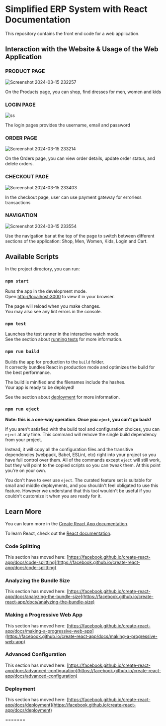 # Simplified ERP System with React Documentation

This repository contains the front end code for a web application.

## Interaction with the Website & Usage of the Web Application

### PRODUCT PAGE

![Screenshot 2024-03-15 232257](https://github.com/SwarupKMondal/ERP-System/assets/96918030/0f94bef9-ecbd-42bf-bcd3-a4d254d7bcbb)

On the Products page, you can shop, find dresses for men, women and kids

### LOGIN PAGE

![ss](https://github.com/SwarupKMondal/ERP-System/assets/96918030/0cef4620-465c-4f56-8ba5-9a49e5c264a1)

The login pages provides the username, email and password

### ORDER PAGE

![Screenshot 2024-03-15 233214](https://github.com/SwarupKMondal/ERP-System/assets/96918030/5eb12e41-7916-40dd-a5b9-faf13cdf9f9a)

On the Orders page, you can view order details, update order status, and delete orders.

### CHECKOUT PAGE

![Screenshot 2024-03-15 233403](https://github.com/SwarupKMondal/ERP-System/assets/96918030/ec946972-48b6-4b41-940a-1d97ec0b09fa)

In the checkout page, user can use payment gateway for errorless transactions

### NAVIGATION

![Screenshot 2024-03-15 233554](https://github.com/SwarupKMondal/ERP-System/assets/96918030/0aad732e-eb09-4c98-8f22-eddbece70500)

Use the navigation bar at the top of the page to switch between different sections of the application: Shop, Men, Women, Kids, Login and Cart.

## Available Scripts

In the project directory, you can run:

### `npm start`

Runs the app in the development mode.\
Open [http://localhost:3000](http://localhost:3000) to view it in your browser.

The page will reload when you make changes.\
You may also see any lint errors in the console.

### `npm test`

Launches the test runner in the interactive watch mode.\
See the section about [running tests](https://facebook.github.io/create-react-app/docs/running-tests) for more information.

### `npm run build`

Builds the app for production to the `build` folder.\
It correctly bundles React in production mode and optimizes the build for the best performance.

The build is minified and the filenames include the hashes.\
Your app is ready to be deployed!

See the section about [deployment](https://facebook.github.io/create-react-app/docs/deployment) for more information.

### `npm run eject`

**Note: this is a one-way operation. Once you `eject`, you can't go back!**

If you aren't satisfied with the build tool and configuration choices, you can `eject` at any time. This command will remove the single build dependency from your project.

Instead, it will copy all the configuration files and the transitive dependencies (webpack, Babel, ESLint, etc) right into your project so you have full control over them. All of the commands except `eject` will still work, but they will point to the copied scripts so you can tweak them. At this point you're on your own.

You don't have to ever use `eject`. The curated feature set is suitable for small and middle deployments, and you shouldn't feel obligated to use this feature. However we understand that this tool wouldn't be useful if you couldn't customize it when you are ready for it.

## Learn More

You can learn more in the [Create React App documentation](https://facebook.github.io/create-react-app/docs/getting-started).

To learn React, check out the [React documentation](https://reactjs.org/).

### Code Splitting

This section has moved here: [https://facebook.github.io/create-react-app/docs/code-splitting](https://facebook.github.io/create-react-app/docs/code-splitting)

### Analyzing the Bundle Size

This section has moved here: [https://facebook.github.io/create-react-app/docs/analyzing-the-bundle-size](https://facebook.github.io/create-react-app/docs/analyzing-the-bundle-size)

### Making a Progressive Web App

This section has moved here: [https://facebook.github.io/create-react-app/docs/making-a-progressive-web-app](https://facebook.github.io/create-react-app/docs/making-a-progressive-web-app)

### Advanced Configuration

This section has moved here: [https://facebook.github.io/create-react-app/docs/advanced-configuration](https://facebook.github.io/create-react-app/docs/advanced-configuration)

### Deployment

This section has moved here: [https://facebook.github.io/create-react-app/docs/deployment](https://facebook.github.io/create-react-app/docs/deployment)

=======


